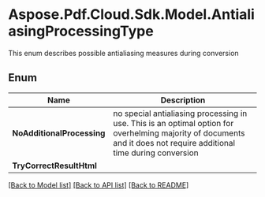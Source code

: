 ﻿# Aspose.Pdf.Cloud.Sdk.Model.AntialiasingProcessingType
This enum describes possible antialiasing measures during conversion

## Enum

 Name | Description
------------ | ------------
**NoAdditionalProcessing** | no special antialiasing processing in use. This is an optimal option for overhelming majority of documents and it does not require additional time during conversion
**TryCorrectResultHtml** | 


[[Back to Model list]](../README.md#documentation-for-models) [[Back to API list]](../README.md#documentation-for-api-endpoints) [[Back to README]](../README.md)

